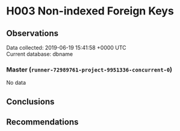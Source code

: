 # H003 Non-indexed Foreign Keys #

## Observations ##
Data collected: 2019-06-19 15:41:58 +0000 UTC  
Current database: dbname  

### Master (`runner-72989761-project-9951336-concurrent-0`) ###


No data


## Conclusions ##


## Recommendations ##

